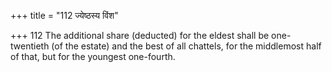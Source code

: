 +++
title = "112 ज्येष्ठस्य विंश"

+++
112	The additional share (deducted) for the eldest shall be one-twentieth (of the estate) and the best of all chattels, for the middlemost half of that, but for the youngest one-fourth.